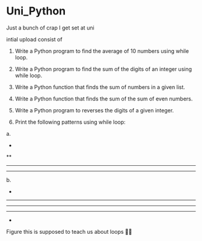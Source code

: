 # Uni_Python
Just a bunch of crap I get set at uni

intial upload consist of


1. Write a Python program to find the average of 10 numbers using while loop.

2. Write a Python program to find the sum of the digits of an integer using while loop.

3. Write a Python function that finds the sum of numbers in a given list.

4. Write a Python function that finds the sum of the sum of even numbers.

5. Write a Python program to reverses the digits of a given integer.

6. Print the following patterns using while loop:

a.

*
**
***
****

b.

  *
 ***
*****
 ***
  * 
Figure this is supposed to teach us about loops 🤷‍♂️
